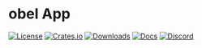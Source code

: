 # obel App

[![License](https://img.shields.io/badge/license-MIT%2FApache-blue.svg)](https://github.com/obelengine/obel#license)
[![Crates.io](https://img.shields.io/crates/v/obel_sample.svg)](https://crates.io/crates/obel_sample)
[![Downloads](https://img.shields.io/crates/d/obel_sample.svg)](https://crates.io/crates/obel_sample)
[![Docs](https://docs.rs/obel_sample/badge.svg)](https://docs.rs/obel_sample/latest/obel_sample/)
[![Discord](https://img.shields.io/discord/691052431525675048.svg?label=&logo=discord&logoColor=ffffff&color=7389D8&labelColor=6A7EC2)](https://discord.gg/obel)
